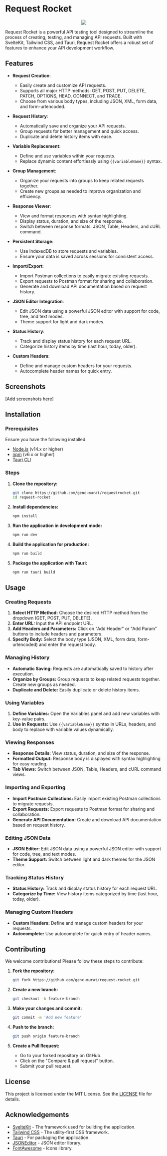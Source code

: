 # Request Rocket

<div align="center">
    <img src="/icon.png">
</div>

Request Rocket is a powerful API testing tool designed to streamline the process of creating, testing, and managing API requests. Built with SvelteKit, Tailwind CSS, and Tauri, Request Rocket offers a robust set of features to enhance your API development workflow.

## Features

- **Request Creation**: 
  - Easily create and customize API requests.
  - Supports all major HTTP methods: GET, POST, PUT, DELETE, PATCH, OPTIONS, HEAD, CONNECT, and TRACE.
  - Choose from various body types, including JSON, XML, form data, and form-urlencoded.

- **Request History**: 
  - Automatically save and organize your API requests.
  - Group requests for better management and quick access.
  - Duplicate and delete history items with ease.

- **Variable Replacement**: 
  - Define and use variables within your requests.
  - Replace dynamic content effortlessly using `{{variableName}}` syntax.

- **Group Management**: 
  - Organize your requests into groups to keep related requests together.
  - Create new groups as needed to improve organization and efficiency.

- **Response Viewer**: 
  - View and format responses with syntax highlighting.
  - Display status, duration, and size of the response.
  - Switch between response formats: JSON, Table, Headers, and cURL command.

- **Persistent Storage**: 
  - Use IndexedDB to store requests and variables.
  - Ensure your data is saved across sessions for consistent access.

- **Import/Export**:
  - Import Postman collections to easily migrate existing requests.
  - Export requests to Postman format for sharing and collaboration.
  - Generate and download API documentation based on request history.

- **JSON Editor Integration**:
  - Edit JSON data using a powerful JSON editor with support for code, tree, and text modes.
  - Theme support for light and dark modes.

- **Status History**:
  - Track and display status history for each request URL.
  - Categorize history items by time (last hour, today, older).

- **Custom Headers**:
  - Define and manage custom headers for your requests.
  - Autocomplete header names for quick entry.

## Screenshots

[Add screenshots here]

## Installation

### Prerequisites

Ensure you have the following installed:

- [Node.js](https://nodejs.org/) (v14.x or higher)
- [npm](https://www.npmjs.com/) (v6.x or higher)
- [Tauri CLI](https://tauri.studio/en/docs/getting-started/intro)

### Steps

1. **Clone the repository:**
   ```sh
   git clone https://github.com/genc-murat/requestrocket.git
   cd request-rocket
   ```

2. **Install dependencies:**
   ```sh
   npm install
   ```

3. **Run the application in development mode:**
   ```sh
   npm run dev
   ```

4. **Build the application for production:**
   ```sh
   npm run build
   ```

5. **Package the application with Tauri:**
   ```sh
   npm run tauri build
   ```

## Usage

### Creating Requests

1. **Select HTTP Method:** Choose the desired HTTP method from the dropdown (GET, POST, PUT, DELETE).
2. **Enter URL:** Input the API endpoint URL.
3. **Add Headers and Parameters:** Click on "Add Header" or "Add Param" buttons to include headers and parameters.
4. **Specify Body:** Select the body type (JSON, XML, form data, form-urlencoded) and enter the request body.

### Managing History

- **Automatic Saving:** Requests are automatically saved to history after execution.
- **Organize by Groups:** Group requests to keep related requests together. Create new groups as needed.
- **Duplicate and Delete:** Easily duplicate or delete history items.

### Using Variables

1. **Define Variables:** Open the Variables panel and add new variables with key-value pairs.
2. **Use in Requests:** Use `{{variableName}}` syntax in URLs, headers, and body to replace with variable values dynamically.

### Viewing Responses

- **Response Details:** View status, duration, and size of the response.
- **Formatted Output:** Response body is displayed with syntax highlighting for easy reading.
- **Tab Views:** Switch between JSON, Table, Headers, and cURL command views.

### Importing and Exporting

- **Import Postman Collections:** Easily import existing Postman collections to migrate requests.
- **Export Requests:** Export requests to Postman format for sharing and collaboration.
- **Generate API Documentation:** Create and download API documentation based on request history.

### Editing JSON Data

- **JSON Editor:** Edit JSON data using a powerful JSON editor with support for code, tree, and text modes.
- **Theme Support:** Switch between light and dark themes for the JSON editor.

### Tracking Status History

- **Status History:** Track and display status history for each request URL.
- **Categorize by Time:** View history items categorized by time (last hour, today, older).

### Managing Custom Headers

- **Custom Headers:** Define and manage custom headers for your requests.
- **Autocomplete:** Use autocomplete for quick entry of header names.

## Contributing

We welcome contributions! Please follow these steps to contribute:

1. **Fork the repository:**
   ```sh
   git fork https://github.com/genc-murat/request-rocket.git
   ```

2. **Create a new branch:**
   ```sh
   git checkout -b feature-branch
   ```

3. **Make your changes and commit:**
   ```sh
   git commit -m 'Add new feature'
   ```

4. **Push to the branch:**
   ```sh
   git push origin feature-branch
   ```

5. **Create a Pull Request:**
   - Go to your forked repository on GitHub.
   - Click on the "Compare & pull request" button.
   - Submit your pull request.

## License

This project is licensed under the MIT License. See the [LICENSE](LICENSE) file for details.

## Acknowledgements

- [SvelteKit](https://kit.svelte.dev/) - The framework used for building the application.
- [Tailwind CSS](https://tailwindcss.com/) - The utility-first CSS framework.
- [Tauri](https://tauri.studio/) - For packaging the application.
- [JSONEditor](https://github.com/josdejong/jsoneditor) - JSON editor library.
- [FontAwesome](https://fontawesome.com/) - Icons library.